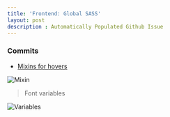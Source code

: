 ```yaml
---
title: 'Frontend: Global SASS'
layout: post
description : Automatically Populated Github Issue
---
```


### Commits
- [Mixins for hovers](https://github.com/John-sCC/jcc_frontend/commit/7fa37b721ebce4f048fece192515152d325075d1)

![Mixin](https://github.com/John-sCC/jcc_frontend/assets/112529809/6a4dd838-ad4a-43b6-a3a4-2a2140c1d5fc)

> Font variables

![Variables](https://github.com/John-sCC/jcc_frontend/assets/112529809/47089ee6-864d-4bbc-b608-ecee0073d97f)



